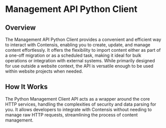 # Management API Python Client

## Overview

The Management API Python Client
provides a convenient and efficient way to interact with Contensis,
enabling you to create, update, and manage content effortlessly.
It offers the flexibility to import content either as part of a one-off migration or
as a scheduled task,
making it ideal for bulk operations or integration with external systems.
While primarily designed for use outside a website context,
the API is versatile enough to be used within website projects when needed.

## How It Works

The Python Management Client API acts as a wrapper around the core HTTP services,
handling the complexities of security and data parsing for you.
It allows developers to integrate with Contensis
without needing to manage raw HTTP requests,
streamlining the process of content management.
